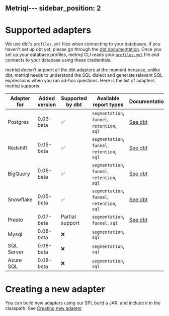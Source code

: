 Metriql---
sidebar_position: 2
---

# Supported adapters

We use dbt's `profiles.yml` files when connecting to your databases. If you haven't set up dbt yet, please go through the [dbt documentation](https://docs.getdbt.com/reference/profiles.yml/). Once you set up your database profiles, metriql CLI reads your [`profiles.yml`](/metriql-cli/cli-overview) file and connects to your database using these credentials.

metriql doesn't support all the dbt adapters at the moment because, unlike dbt, metriql needs to understand the SQL dialect and generate relevant SQL expressions when you run ad-hoc questions. Here is the list of adapters metriql supports:

| Adapter for | Added version | Supported by dbt | Available report types                       | Documentation                                              |
|-------------|---------------|------------------|----------------------------------------------|------------------------------------------------------------|
| Postgres    | 0.03-beta     | ✅                | `segmentation`, `funnel`, `retention`, `sql` | [See dbt](https://docs.getdbt.com/docs/available-adapters) |
| Redshift    | 0.05-beta     | ✅                | `segmentation`, `funnel`, `retention`, `sql` | [See dbt](https://docs.getdbt.com/docs/available-adapters) |
| BigQuery    | 0.06-beta     | ✅                | `segmentation`, `funnel`, `retention`, `sql` | [See dbt](https://docs.getdbt.com/docs/available-adapters) |
| Snowflake   | 0.05-beta     | ✅                | `segmentation`, `funnel`, `retention`, `sql` | [See dbt](https://docs.getdbt.com/docs/available-adapters) |
| Presto      | 0.07-beta     | Partial support  | `segmentation`, `funnel`, `sql`              | [See dbt](https://docs.getdbt.com/docs/available-adapters) |
| Mysql       | 0.08-beta     | ❌                | `segmentation`, `sql`                        |                                                            |
| SQL Server  | 0.08-beta     | ❌                | `segmentation`, `sql`                        |                                                            |
| Azure SQL   | 0.08-beta     | ❌                | `segmentation`, `sql`                        |                                                            |

# Creating a new adapter

You can build new adapters using our SPI, build a JAR, and include it in the classpath. See [Creating new adapter](/contributing/creating-new-adapter)